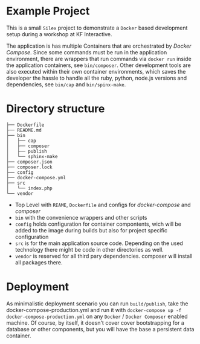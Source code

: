 # Example Project

This is a small `Silex` project to demonstrate a `Docker` based development setup during a workshop at KF Interactive.

The application is has multiple Containers that are orchestrated by _Docker Compose_. Since some commands must be run in the application environment, there are wrappers that run commands via `docker run` inside the application containers, see `bin/composer`. Other development tools are also executed within their own container environments, which saves the developer the hassle to handle all the ruby, python, node.js versions and dependencies, see `bin/cap` and `bin/spinx-make`.

# Directory structure

```
├── Dockerfile
├── README.md
├── bin
│   ├── cap
│   ├── composer
│   ├── publish
│   └── sphinx-make
├── composer.json
├── composer.lock
├── config
├── docker-compose.yml
├── src
│   └── index.php
└── vendor
```
 

 * Top Level with `REAME`, `Dockerfile` and configs for _docker-compose_ and _composer_
 * `bin` with the convenience wrappers and other scripts
 * `config` holds configuration for container compontents, wich will be added to the image during builds but also for project specific configuration
 * `src` is for the main application source code. Depending on the used technology there might be code in other directories as well.
 * `vendor` is reserved for all third pary dependencies. composer will install all packages there.


# Deployment

As minimalistic deployment scenario you can run `build/publish`, take the docker-compose-production.yml and run it with `docker-compose up -f docker-compose-production.yml` on any `Docker` / `Docker Composer` enabled machine. Of course, by itself, it doesn't cover cover bootstrapping for a database or other components, but you will have the base a persistent data container.
